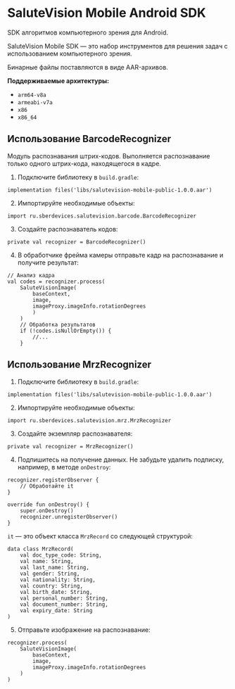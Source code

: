 # SaluteVision Mobile Android SDK

SDK алгоритмов компьютерного зрения для Android.

SaluteVision Mobile SDK — это набор инструментов для решения задач с использованием компьютерного зрения.

Бинарные файлы поставляются в виде AAR-архивов.

**Поддерживаемые архитектуры:**

- `arm64-v8a`
- `armeabi-v7a`
- `x86`
- `x86_64`


## Использование BarcodeRecognizer

Модуль распознавания штрих-кодов. Выполняется распознавание только одного штрих-кода, находящегося в кадре.

1. Подключите библиотеку в `build.gradle`: 

```
implementation files('libs/salutevision-mobile-public-1.0.0.aar')
```

2. Импортируйте необходимые объекты:

```
import ru.sberdevices.salutevision.barcode.BarcodeRecognizer
```

3. Создайте распознаватель кодов:

```
private val recognizer = BarcodeRecognizer()
```

4. В обработчике фрейма камеры отправьте кадр на распознавание и получите результат:

```
// Анализ кадра
val codes = recognizer.process(
    SaluteVisionImage(
        baseContext,
        image,
        imageProxy.imageInfo.rotationDegrees
        )
    )
    // Обработка результатов
    if (!codes.isNullOrEmpty()) {
        //...
    }
```

## Использование MrzRecognizer

1. Подключите библиотеку в `build.gradle`:

```
implementation files('libs/salutevision-mobile-public-1.0.0.aar')
```

2. Импортируйте необходимые объекты: 

```
import ru.sberdevices.salutevision.mrz.MrzRecognizer
```

3. Создайте экземпляр распознавателя:

```
private val recognizer = MrzRecognizer()
```

4. Подпишитесь на получение данных. Не забудьте удалить подписку, например, в методе `onDestroy`:

```
recognizer.registerObserver {
    // Обработайте it
}

override fun onDestroy() {
    super.onDestroy()
    recognizer.unregisterObserver()
}
```

`it` — это объект класса `MrzRecord` со следующей структурой:

```
data class MrzRecord(
    val doc_type_code: String,
    val name: String,
    val last_name: String,
    val gender: String,
    val nationality: String,
    val country: String,
    val birth_date: String,
    val personal_number: String,
    val document_number: String,
    val expiry_date: String
)
```

5. Отправьте изображение на распознавание:

```
recognizer.process(
    SaluteVisionImage(
        baseContext,
        image,
        imageProxy.imageInfo.rotationDegrees
    )
)
```
